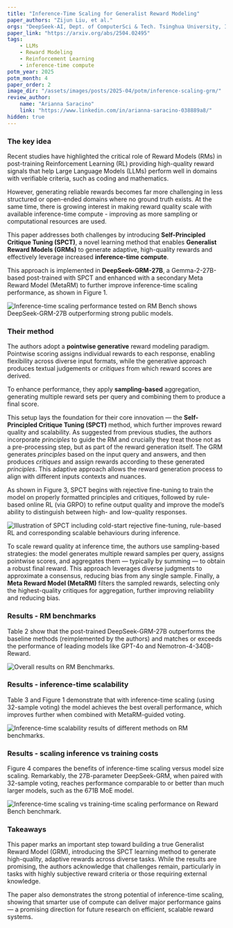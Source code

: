 ```yaml
---
title: "Inference-Time Scaling for Generalist Reward Modeling"
paper_authors: "Zijun Liu, et al."
orgs: "DeepSeek-AI, Dept. of ComputerSci & Tech. Tsinghua University, Institute for AI Industry Research (AIR) Tsinghua University"
paper_link: "https://arxiv.org/abs/2504.02495"
tags:
    - LLMs
    - Reward Modeling
    - Reinforcement Learning
    - inference-time compute
potm_year: 2025
potm_month: 4
paper_order: 2
image_dir: "/assets/images/posts/2025-04/potm/inference-scaling-grm/"
review_author:
    name: "Arianna Saracino"
    link: "https://www.linkedin.com/in/arianna-saracino-038889a8/"
hidden: true
---
```


### The key idea

Recent studies have highlighted the critical role of Reward Models (RMs) in post-training Reinforcement Learning (RL) providing high-quality reward signals that help Large Language Models (LLMs) perform well in domains with verifiable criteria, such as coding and mathematics. 

However, generating reliable rewards becomes far more challenging in less structured or open-ended domains where no ground truth exists. At the same time, there is growing interest in making reward quality scale with available inference-time compute - improving as more sampling or computational resources are used.

This paper addresses both challenges by introducing **Self-Principled Critique Tuning (SPCT)**, a novel learning method that enables **Generalist Reward Models (GRMs)** to generate adaptive, high-quality rewards and effectively leverage increased **inference-time compute**. 

This approach is implemented in **DeepSeek-GRM-27B**, a Gemma-2-27B-based post-trained with SPCT and enhanced with a secondary Meta Reward Model (MetaRM) to further improve inference-time scaling performance, as shown in Figure 1. 


<img src="{{ page.image_dir | append: 'grm-inference-time-scaling-perf.png' | relative_url }}" alt="Inference-time scaling performance tested on RM Bench shows DeepSeek-GRM-27B outperforming strong public models.">

### Their method

The authors adopt a **pointwise generative** reward modeling paradigm. Pointwise scoring assigns individual rewards to each response, enabling flexibility across diverse input formats, while the generative approach produces textual judgements or *critiques* from which reward scores are derived. 

To enhance performance, they apply **sampling-based** aggregation, generating multiple reward sets per query and combining them to produce a final score.

This setup lays the foundation for their core innovation — the **Self-Principled Critique Tuning (SPCT)** method, which further improves reward quality and scalability. As suggested from previous studies, the authors incorporate *principles* to guide the RM and crucially they treat those not as a pre-processing step, but as part of the reward generation itself. The GRM generates *principles* based on the input query and answers, and then produces *critiques* and assign rewards according to these generated *principles*. This adaptive approach allows the reward generation process to align with different inputs contexts and nuances.

As shown in Figure 3, SPCT begins with rejective fine-tuning to train the model on properly formatted principles and critiques, followed by rule-based online RL (via GRPO) to refine output quality and improve the model’s ability to distinguish between high- and low-quality responses.

<img src="{{ page.image_dir | append: 'SPCT.png' | relative_url }}" alt="Illustration of SPCT including cold-start rejective fine-tuning, rule-based RL and corresponding scalable behaviours during inference.">

To scale reward quality at inference time, the authors use sampling-based strategies: the model generates multiple reward samples per query, assigns pointwise scores, and aggregates them — typically by summing — to obtain a robust final reward. This approach leverages diverse judgments to approximate a consensus, reducing bias from any single sample. Finally, a **Meta Reward Model (MetaRM)** filters the sampled rewards, selecting only the highest-quality critiques for aggregation, further improving reliability and reducing bias.

### Results - RM benchmarks

Table 2 show that the post-trained DeepSeek-GRM-27B outperforms the baseline methods (reimplemented by the authors) and matches or exceeds the performance of leading models like GPT-4o and Nemotron-4-340B-Reward.

<img src="{{ page.image_dir | append: 'RMBench.png' | relative_url }}" alt="Overall results on RM Benchmarks.">

### Results - inference-time scalability

Table 3 and Figure 1 demonstrate that with inference-time scaling (using 32-sample voting) the model achieves the best overall performance, which improves further when combined with MetaRM-guided voting. 

<img src="{{ page.image_dir | append: 'inference-time-scalability.png' | relative_url }}" alt="Inference-time scalability results of different methods on RM benchmarks.">

### Results - scaling inference vs training costs

Figure 4 compares the benefits of inference-time scaling versus model size scaling. Remarkably,  the 27B-parameter DeepSeek-GRM, when paired with 32-sample voting, reaches performance comparable to or better than much larger models, such as the 671B MoE model. 

<img src="{{ page.image_dir | append: 'inference-vs-training.png' | relative_url }}" alt="Inference-time scaling vs training-time scaling performance on Reward Bench benchmark.">

### Takeaways

This paper marks an important step toward building a true Generalist Reward Model (GRM), introducing the SPCT learning method to generate high-quality, adaptive rewards across diverse tasks. While the results are promising, the authors acknowledge that challenges remain, particularly in tasks with highly subjective reward criteria or those requiring external knowledge. 

The paper also demonstrates the strong potential of inference-time scaling, showing that smarter use of compute can deliver major performance gains — a promising direction for future research on efficient, scalable reward systems.